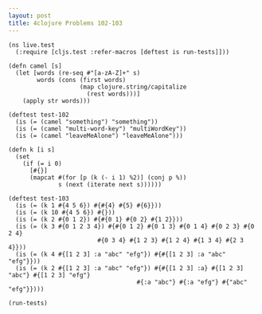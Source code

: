 ```yaml
---
layout: post
title: 4clojure Problems 102-103
---
```


<pre><code class="language-klipse">(ns live.test
  (:require [cljs.test :refer-macros [deftest is run-tests]]))

(defn camel [s]
  (let [words (re-seq #"[a-zA-Z]+" s)
        words (cons (first words)
                    (map clojure.string/capitalize
                      (rest words)))]
    (apply str words)))

(deftest test-102
  (is (= (camel "something") "something"))
  (is (= (camel "multi-word-key") "multiWordKey"))
  (is (= (camel "leaveMeAlone") "leaveMeAlone")))

(defn k [i s]
  (set
    (if (= i 0)
      [#{}]
      (mapcat #(for [p (k (- i 1) %2)] (conj p %))
              s (next (iterate next s))))))

(deftest test-103
  (is (= (k 1 #{4 5 6}) #{#{4} #{5} #{6}}))
  (is (= (k 10 #{4 5 6}) #{}))
  (is (= (k 2 #{0 1 2}) #{#{0 1} #{0 2} #{1 2}}))
  (is (= (k 3 #{0 1 2 3 4}) #{#{0 1 2} #{0 1 3} #{0 1 4} #{0 2 3} #{0 2 4}
                         #{0 3 4} #{1 2 3} #{1 2 4} #{1 3 4} #{2 3 4}}))
  (is (= (k 4 #{[1 2 3] :a "abc" "efg"}) #{#{[1 2 3] :a "abc" "efg"}}))
  (is (= (k 2 #{[1 2 3] :a "abc" "efg"}) #{#{[1 2 3] :a} #{[1 2 3] "abc"} #{[1 2 3] "efg"}
                                    #{:a "abc"} #{:a "efg"} #{"abc" "efg"}})))

(run-tests)
</code></pre>
